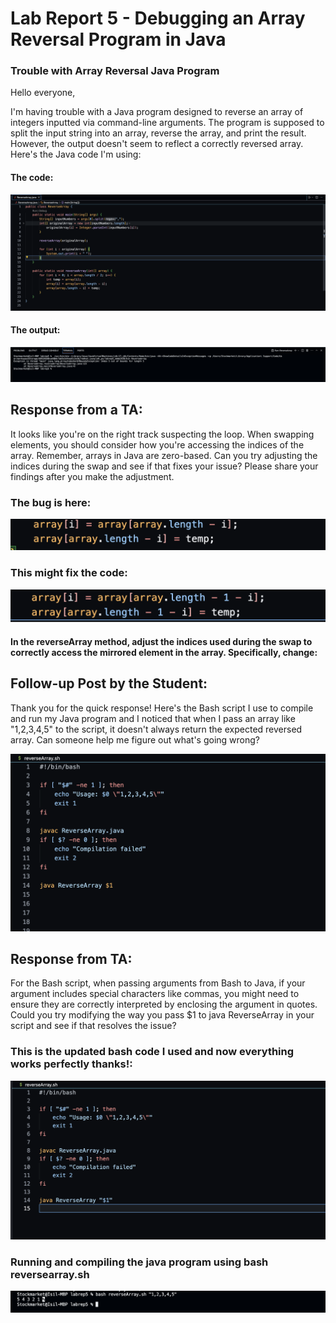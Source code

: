# Lab Report 5 - Debugging an Array Reversal Program in Java



### Trouble with Array Reversal Java Program


Hello everyone,

I'm having trouble with a Java program designed to reverse an array of integers inputted via command-line arguments. The program is supposed to split the input string into an array, reverse the array, and print the result. However, the output doesn't seem to reflect a correctly reversed array. Here's the Java code I'm using:

#### The code:
![Screenshot 1](originalcode.png)

#### The output:
![Screenshot 2](output.png)


## Response from a TA:

It looks like you're on the right track suspecting the loop. When swapping elements, you should consider how you're accessing the indices of the array. Remember, arrays in Java are zero-based. Can you try adjusting the indices during the swap and see if that fixes your issue? Please share your findings after you make the adjustment.
### The bug is here:
![Screenshot 3](buggy.png)

### This might fix the code:
![Screenshot 4](fixed.png)

#### In the reverseArray method, adjust the indices used during the swap to correctly access the mirrored element in the array. Specifically, change:


## Follow-up Post by the Student:
Thank you for the quick response! Here's the Bash script I use to compile and run my Java program and I noticed that when I pass an array like "1,2,3,4,5" to the script, it doesn't always return the expected reversed array. Can someone help me figure out what's going wrong?

![Screenshot 4.1](buggybash.png)



## Response from TA:

For the Bash script, when passing arguments from Bash to Java, if your argument includes special characters like commas, you might need to ensure they are correctly interpreted by enclosing the argument in quotes. Could you try modifying the way you pass $1 to java ReverseArray in your script and see if that resolves the issue?


### This is the updated bash code I used and now everything works perfectly thanks!:

![Screenshot 5](bashcode.png)

### Running and compiling the java program using bash reversearray.sh

![Screenshot 6](reverarraybash.png)


